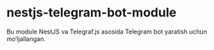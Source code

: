 # nestjs-telegram-bot-module
Bu module NestJS va Telegraf.js asosida Telegram bot yaratish uchun mo‘ljallangan.
